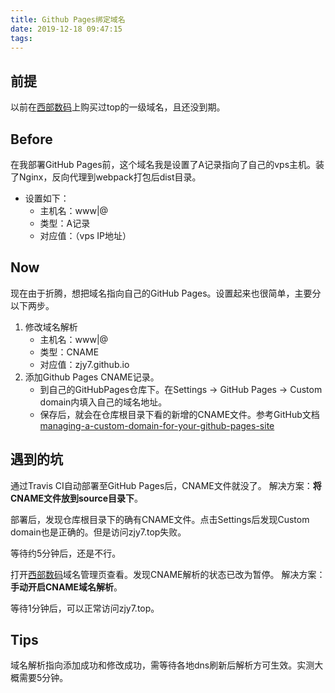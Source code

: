 ```yaml
---
title: Github Pages绑定域名
date: 2019-12-18 09:47:15
tags:
---
```


## 前提

以前在[西部数码](https://www.west.cn/)上购买过top的一级域名，且还没到期。

## Before
在我部署GitHub Pages前，这个域名我是设置了A记录指向了自己的vps主机。装了Nginx，反向代理到webpack打包后dist目录。
- 设置如下：
  - 主机名：www|@
  - 类型：A记录
  - 对应值：（vps IP地址）

## Now

现在由于折腾，想把域名指向自己的GitHub Pages。设置起来也很简单，主要分以下两步。
1. 修改域名解析
   - 主机名：www|@
   - 类型：CNAME
   - 对应值：zjy7.github.io
2. 添加Github Pages CNAME记录。
   - 到自己的GitHubPages仓库下。在Settings -> GitHub Pages -> Custom domain内填入自己的域名地址。
   - 保存后，就会在仓库根目录下看的新增的CNAME文件。参考GitHub文档[managing-a-custom-domain-for-your-github-pages-site](https://help.github.com/en/github/working-with-github-pages/managing-a-custom-domain-for-your-github-pages-site)

## 遇到的坑
  通过Travis CI自动部署至GitHub Pages后，CNAME文件就没了。
  解决方案：**将CNAME文件放到source目录下**。
  
  部署后，发现仓库根目录下的确有CNAME文件。点击Settings后发现Custom domain也是正确的。但是访问zjy7.top失败。

  等待约5分钟后，还是不行。

  打开[西部数码](https://www.west.cn/)域名管理页查看。发现CNAME解析的状态已改为暂停。
  解决方案：**手动开启CNAME域名解析**。

  等待1分钟后，可以正常访问zjy7.top。

## Tips
  域名解析指向添加成功和修改成功，需等待各地dns刷新后解析方可生效。实测大概需要5分钟。